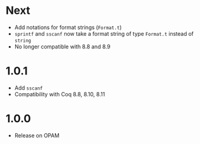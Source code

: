 # Next

- Add notations for format strings (`Format.t`)
- `sprintf` and `sscanf` now take a format string of type `Format.t` instead of `string`
- No longer compatible with 8.8 and 8.9

# 1.0.1

- Add `sscanf`
- Compatibility with Coq 8.8, 8.10, 8.11

# 1.0.0

- Release on OPAM
